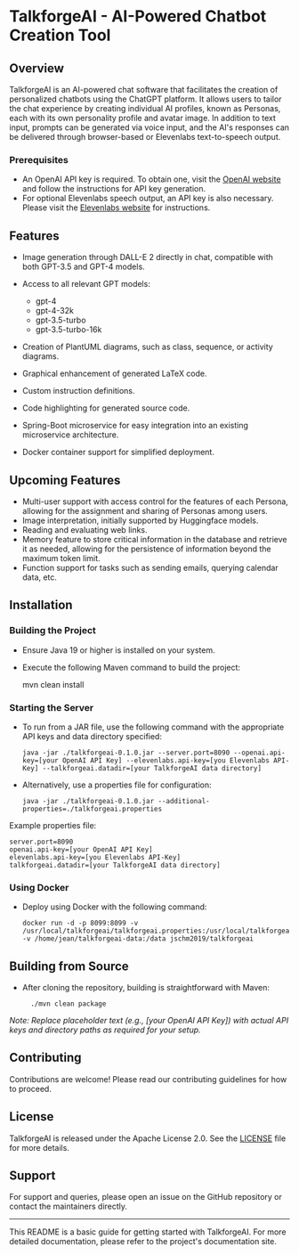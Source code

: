 # TalkforgeAI - AI-Powered Chatbot Creation Tool

## Overview
TalkforgeAI is an AI-powered chat software that facilitates the creation of personalized chatbots using the ChatGPT platform. It allows users to tailor the chat experience by creating individual AI profiles, known as Personas, each with its own personality profile and avatar image. In addition to text input, prompts can be generated via voice input, and the AI's responses can be delivered through browser-based or Elevenlabs text-to-speech output.

### Prerequisites
- An OpenAI API key is required. To obtain one, visit the [OpenAI website](https://openai.com/) and follow the instructions for API key generation.
- For optional Elevenlabs speech output, an API key is also necessary. Please visit the [Elevenlabs website](https://elevenlabs.io/) for instructions.

## Features

- Image generation through DALL-E 2 directly in chat, compatible with both GPT-3.5 and GPT-4 models.
- Access to all relevant GPT models:
    - gpt-4
    - gpt-4-32k
    - gpt-3.5-turbo
    - gpt-3.5-turbo-16k

- Creation of PlantUML diagrams, such as class, sequence, or activity diagrams.
- Graphical enhancement of generated LaTeX code.
- Custom instruction definitions.
- Code highlighting for generated source code.
- Spring-Boot microservice for easy integration into an existing microservice architecture.
- Docker container support for simplified deployment.

## Upcoming Features

- Multi-user support with access control for the features of each Persona, allowing for the assignment and sharing of Personas among users.
- Image interpretation, initially supported by Huggingface models.
- Reading and evaluating web links.
- Memory feature to store critical information in the database and retrieve it as needed, allowing for the persistence of information beyond the maximum token limit.
- Function support for tasks such as sending emails, querying calendar data, etc.

## Installation

### Building the Project
- Ensure Java 19 or higher is installed on your system.
- Execute the following Maven command to build the project:

  mvn clean install


### Starting the Server
- To run from a JAR file, use the following command with the appropriate API keys and data directory specified:

      java -jar ./talkforgeai-0.1.0.jar --server.port=8090 --openai.api-key=[your OpenAI API Key] --elevenlabs.api-key=[you Elevenlabs API-Key] --talkforgeai.datadir=[your TalkforgeAI data directory]

- Alternatively, use a properties file for configuration:

      java -jar ./talkforgeai-0.1.0.jar --additional-properties=./talkforgeai.properties

Example properties file:

    server.port=8090
    openai.api-key=[your OpenAI API Key]
    elevenlabs.api-key=[you Elevenlabs API-Key]
    talkforgeai.datadir=[your TalkforgeAI data directory]

### Using Docker
- Deploy using Docker with the following command:

      docker run -d -p 8099:8099 -v /usr/local/talkforgeai/talkforgeai.properties:/usr/local/talkforgeai/talkforgeai.properties:ro -v /home/jean/talkforgeai-data:/data jschm2019/talkforgeai

## Building from Source
- After cloning the repository, building is straightforward with Maven:

        ./mvn clean package

*Note: Replace placeholder text (e.g., [your OpenAI API Key]) with actual API keys and directory paths as required for your setup.*

## Contributing
Contributions are welcome! Please read our contributing guidelines for how to proceed.

## License
TalkforgeAI is released under the Apache License 2.0. See the [LICENSE](LICENSE) file for more details.

## Support
For support and queries, please open an issue on the GitHub repository or contact the maintainers directly.

---

This README is a basic guide for getting started with TalkforgeAI. For more detailed documentation, please refer to the project's documentation site.
